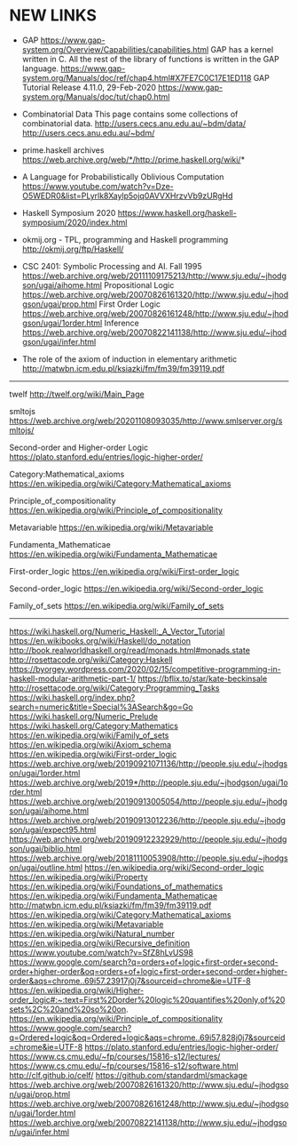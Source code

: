 # NEW LINKS

* GAP
https://www.gap-system.org/Overview/Capabilities/capabilities.html
GAP has a kernel written in C.
All the rest of the library of functions is written in the GAP language.
https://www.gap-system.org/Manuals/doc/ref/chap4.html#X7FE7C0C17E1ED118
GAP Tutorial
Release 4.11.0, 29-Feb-2020
https://www.gap-system.org/Manuals/doc/tut/chap0.html

* Combinatorial Data
This page contains some collections of combinatorial data.
http://users.cecs.anu.edu.au/~bdm/data/
http://users.cecs.anu.edu.au/~bdm/

* prime.haskell archives
https://web.archive.org/web/*/http://prime.haskell.org/wiki/*

* A Language for Probabilistically Oblivious Computation
https://www.youtube.com/watch?v=Dze-O5WEDR0&list=PLyrlk8Xaylp5ojq0AVVXHrzvVb9zURgHd

* Haskell Symposium 2020
https://www.haskell.org/haskell-symposium/2020/index.html

* okmij.org - TPL, programming and Haskell programming
http://okmij.org/ftp/Haskell/

* CSC 2401: Symbolic Processing and AI. Fall 1995
https://web.archive.org/web/20111109175213/http://www.sju.edu/~jhodgson/ugai/aihome.html
Propositional Logic
https://web.archive.org/web/20070826161320/http://www.sju.edu/~jhodgson/ugai/prop.html
First Order Logic
https://web.archive.org/web/20070826161248/http://www.sju.edu/~jhodgson/ugai/1order.html
Inference
https://web.archive.org/web/20070822141138/http://www.sju.edu/~jhodgson/ugai/infer.html

* The role of the axiom of induction in elementary arithmetic
http://matwbn.icm.edu.pl/ksiazki/fm/fm39/fm39119.pdf



-------


twelf
http://twelf.org/wiki/Main_Page

smltojs
https://web.archive.org/web/20201108093035/http://www.smlserver.org/smltojs/

Second-order and Higher-order Logic
https://plato.stanford.edu/entries/logic-higher-order/

Category:Mathematical_axioms
https://en.wikipedia.org/wiki/Category:Mathematical_axioms

Principle_of_compositionality
https://en.wikipedia.org/wiki/Principle_of_compositionality

Metavariable
https://en.wikipedia.org/wiki/Metavariable

Fundamenta_Mathematicae
https://en.wikipedia.org/wiki/Fundamenta_Mathematicae

First-order_logic
https://en.wikipedia.org/wiki/First-order_logic

Second-order_logic
https://en.wikipedia.org/wiki/Second-order_logic

Family_of_sets
https://en.wikipedia.org/wiki/Family_of_sets




-------


https://wiki.haskell.org/Numeric_Haskell:_A_Vector_Tutorial
https://en.wikibooks.org/wiki/Haskell/do_notation
http://book.realworldhaskell.org/read/monads.html#monads.state
http://rosettacode.org/wiki/Category:Haskell
https://byorgey.wordpress.com/2020/02/15/competitive-programming-in-haskell-modular-arithmetic-part-1/
https://bflix.to/star/kate-beckinsale
http://rosettacode.org/wiki/Category:Programming_Tasks
https://wiki.haskell.org/index.php?search=numeric&title=Special%3ASearch&go=Go
https://wiki.haskell.org/Numeric_Prelude
https://wiki.haskell.org/Category:Mathematics
https://en.wikipedia.org/wiki/Family_of_sets
https://en.wikipedia.org/wiki/Axiom_schema
https://en.wikipedia.org/wiki/First-order_logic
https://web.archive.org/web/20190921071136/http://people.sju.edu/~jhodgson/ugai/1order.html
https://web.archive.org/web/2019*/http://people.sju.edu/~jhodgson/ugai/1order.html
https://web.archive.org/web/20190913005054/http://people.sju.edu/~jhodgson/ugai/aihome.html
https://web.archive.org/web/20190913012236/http://people.sju.edu/~jhodgson/ugai/expect95.html
https://web.archive.org/web/20190912232929/http://people.sju.edu/~jhodgson/ugai/biblio.html
https://web.archive.org/web/20181110053908/http://people.sju.edu/~jhodgson/ugai/outline.html
https://en.wikipedia.org/wiki/Second-order_logic
https://en.wikipedia.org/wiki/Property
https://en.wikipedia.org/wiki/Foundations_of_mathematics
https://en.wikipedia.org/wiki/Fundamenta_Mathematicae
http://matwbn.icm.edu.pl/ksiazki/fm/fm39/fm39119.pdf
https://en.wikipedia.org/wiki/Category:Mathematical_axioms
https://en.wikipedia.org/wiki/Metavariable
https://en.wikipedia.org/wiki/Natural_number
https://en.wikipedia.org/wiki/Recursive_definition
https://www.youtube.com/watch?v=SfZ8hLvUS98
https://www.google.com/search?q=orders+of+logic+first-order+second-order+higher-order&oq=orders+of+logic+first-order+second-order+higher-order&aqs=chrome..69i57.23917j0j7&sourceid=chrome&ie=UTF-8
https://en.wikipedia.org/wiki/Higher-order_logic#:~:text=First%2Dorder%20logic%20quantifies%20only,of%20sets%2C%20and%20so%20on.
https://en.wikipedia.org/wiki/Principle_of_compositionality
https://www.google.com/search?q=Ordered+logic&oq=Ordered+logic&aqs=chrome..69i57.828j0j7&sourceid=chrome&ie=UTF-8
https://plato.stanford.edu/entries/logic-higher-order/
https://www.cs.cmu.edu/~fp/courses/15816-s12/lectures/
https://www.cs.cmu.edu/~fp/courses/15816-s12/software.html
http://clf.github.io/celf/
https://github.com/standardml/smackage
https://web.archive.org/web/20070826161320/http://www.sju.edu/~jhodgson/ugai/prop.html
https://web.archive.org/web/20070826161248/http://www.sju.edu/~jhodgson/ugai/1order.html
https://web.archive.org/web/20070822141138/http://www.sju.edu/~jhodgson/ugai/infer.html
